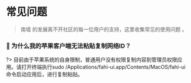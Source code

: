 # 常见问题
> 南墙 的发展离不开社区的每一位用户的支持，这里收集常见的使用问题 。



### :apple: 为什么我的苹果客户端无法粘贴复制网络ID？ <!-- {docsify-ignore} -->
?> 目前由于苹果系统的自身限制，普通用户没有权限复制内容到管理员权限应用。请打开终端执行sudo /Applications/fahi-ui.app/Contents/MacOS/fahi-ui命令启动应用后，进行复制粘贴。

